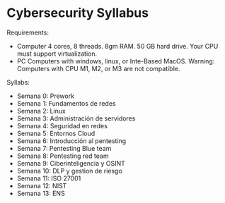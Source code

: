 # Cybersecurity Syllabus

Requirements:
- Computer 4 cores, 8 threads. 8gm RAM. 50 GB hard drive. Your CPU must support virtualization.
- PC Computers with windows, linux, or Inte-Based MacOS.
Warning: Computers with CPU M1, M2, or M3 are not compatible.

Syllabs:
- Semana 0: Prework
- Semana 1: Fundamentos de redes
- Semana 2: Linux
- Semana 3: Administración de servidores
- Semana 4: Seguridad en redes
- Semana 5: Entornos Cloud
- Semana 6: Introducción al pentesting
- Semana 7: Pentesting Blue team
- Semana 8: Pentesting red team
- Semana 9: Ciberinteligencia y OSINT
- Semana 10: DLP y gestion de riesgo
- Semana 11: ISO 27001
- Semana 12: NIST
- Semana 13: ENS

